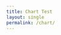 ```yaml
---
title: Chart Test
layout: single
permalink: /chart/
---
```


<html>
  <head>
    <script type="text/javascript" src="https://www.gstatic.com/charts/loader.js"></script>

<script type="text/javascript">
  google.charts.load("current", {packages:["timeline"]});
  google.charts.setOnLoadCallback(drawChart);
  function drawChart() {

    var container = document.getElementById('example3.1');
    var chart = new google.visualization.Timeline(container);
    var dataTable = new google.visualization.DataTable();

    dataTable.addColumn({ type: 'string', id: 'Position' });
    dataTable.addColumn({ type: 'string', id: 'Name' });
    dataTable.addColumn({ type: 'date', id: 'Start' });
    dataTable.addColumn({ type: 'date', id: 'End' });
    dataTable.addRows([
    	[ 'CPU', 'Intel i5 3570k', new Date(2012, 11, 27), new Date() ],
      [ 'CPU', 'Intel Pentium E6600', new Date(2011, 8, 19), new Date(2012, 11, 27) ],
      [ 'CPU', 'Intel Core 2 Duo E6750 2.66GHz', new Date(2007, 7, 25), new Date(2011, 8, 19) ],      
      [ 'Motherboard', 'Asus P8Z77-V Motherboard LGA 1150', new Date(2012, 11, 27), new Date() ],
      [ 'Motherboard', 'Asus P5Q SE Plus Socket 775', new Date(2010, 7, 24), new Date(2012, 11, 27) ],      
      [ 'Motherboard', 'ASUS P5B Socket 775', new Date(2007, 7, 25), new Date(2012, 11, 27) ],
      [ 'Motherboard', 'ASUS A7M-266', new Date(1999, 0, 1), new Date(2007, 7, 25) ],
      [	'GPU 1',	'MSI 1080 Armor OC 8GB', new Date(2016, 7, 8), new Date() ],
      [	'GPU 1',	'EVGA GTX 670 2GB', new Date(2012, 11, 27), new Date(2016, 7, 8) ],
      [	'GPU 1',	'EVGA 8800GTS 320MB', new Date(2007, 8, 22), new Date(2012, 11, 27) ],
      [	'GPU 1',	'BFG  7800 GS OC 256MB', new Date(2006, 0, 1), new Date(2007, 8, 22) ],
      [	'GPU 1',	'Sapphire 9800 Pro', new Date(2004, 0, 1), new Date(20076 0, 1) ],
      [	'GPU 1',	'Geforce 4 440mx', new Date(2001, 0, 1), new Date(2004, 0, 1) ],
      [	'GPU 1',	'PalitDaytona nVidia Riva TNT2 m64', new Date(1999, 0, 1), new Date(2001, 0, 1) ],
      [	'GPU 2',	'EVGA GTX 670 2GB', new Date(2014, 6, 9), new Date(2016, 7, 8)],  
     ]);

    chart.draw(dataTable);
  }
</script>


  </head>
  <body>
    <div id="example3.1" style="height: 200px;"></div>
  </body>
</html>